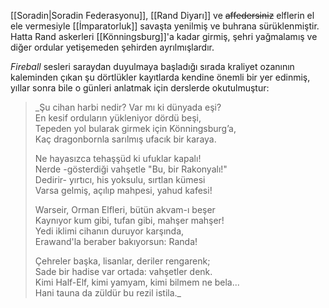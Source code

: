 [[Soradin|Soradin Federasyonu]], [[Rand Diyarı]] ve ~~affedersiniz~~ elflerin el ele vermesiyle [[İmparatorluk]] savaşta yenilmiş ve buhrana sürüklenmiştir. Hatta	Rand askerleri [[Könningsburg]]'a kadar girmiş, şehri yağmalamış ve diğer ordular yetişemeden şehirden ayrılmışlardır.  
  
*Fireball* sesleri saraydan duyulmaya başladığı sırada kraliyet ozanının kaleminden çıkan şu dörtlükler kayıtlarda kendine önemli bir yer edinmiş, yıllar sonra bile o günleri anlatmak için derslerde okutulmuştur:  
  
>  
>_Şu cihan harbi nedir? Var mı ki dünyada eşi?  
>En kesif orduların yükleniyor dördü beşi,  
>Tepeden yol bularak girmek için Könningsburg’a,  
>Kaç dragonbornla sarılmış ufacık bir karaya.  
>  
>Ne hayasızca tehaşşüd ki ufuklar kapalı!  
>Nerde -gösterdiği vahşetle "Bu, bir Rakonyalı!"  
>Dedirir- yırtıcı, his yoksulu, sırtlan kümesi  
>Varsa gelmiş, açılıp mahpesi, yahud kafesi!  
>  
>Warseir, Orman Elfleri, bütün akvam-ı beşer  
>Kaynıyor kum gibi, tufan gibi, mahşer mahşer!  
>Yedi iklimi cihanın duruyor karşında,  
>Erawand'la beraber bakıyorsun: Randa!  
>  
>Çehreler başka, lisanlar, deriler rengarenk;  
>Sade bir hadise var ortada: vahşetler denk.  
>Kimi Half-Elf, kimi yamyam, kimi bilmem ne bela...  
>Hani tauna da züldür bu rezil istila._  
>
